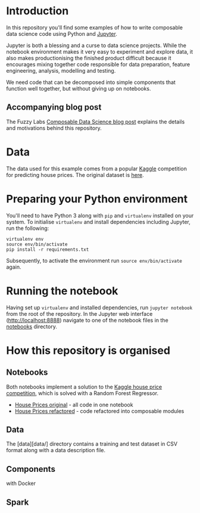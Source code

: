 # Introduction

In this repository you'll find some examples of how to write composable data science code using Python and [Jupyter](https://jupyter.org).

Jupyter is both a blessing and a curse to data science projects. While the notebook environment makes it very easy to experiment and explore data, it also makes productionising the finished product difficult because it encourages mixing together code responsible for data preparation, feature engineering, analysis, modelling and testing.

We need code that can be decomposed into simple components that function well together, but without giving up on notebooks. 

## Accompanying blog post

The Fuzzy Labs [Composable Data Science blog post](http://fuzzylabs.ai/blog/composable-data-science) explains the details and motivations behind this repository.

# Data

The data used for this example comes from a popular [Kaggle](https://kaggle.com) competition for predicting house prices. The original dataset is [here](https://www.kaggle.com/c/house-prices-advanced-regression-techniques/data).

# Preparing your Python environment

You'll need to have Python 3 along with `pip` and `virtualenv` installed on your system. To initialise `virtualenv` and install dependencies including Jupyter, run the following:

```
virtualenv env
source env/bin/activate
pip install -r requirements.txt
```

Subsequently, to activate the environment run `source env/bin/activate` again.

# Running the notebook

Having set up `virtualenv` and installed dependencies, run `jupyter notebook` from the root of the repository. In the Jupyter web interface ([http://localhost:8888](http://localhost:8888)) navigate to one of the notebook files in the [notebooks](notebooks/) directory.

# How this repository is organised

## Notebooks

Both notebooks implement a solution to the [Kaggle house price competition](https://www.kaggle.com/c/house-prices-advanced-regression-techniques), which is solved with a Random Forest Regressor.

* [House Prices original](notebooks/house-prices-original.ipynb) - all code in one notebook
* [House Prices refactored](notebooks/house-prices-refactored.ipynb) - code refactored into composable modules

## Data

The [data][data/] directory contains a training and test dataset in CSV format along with a data description file.

## Components

with Docker

## Spark
